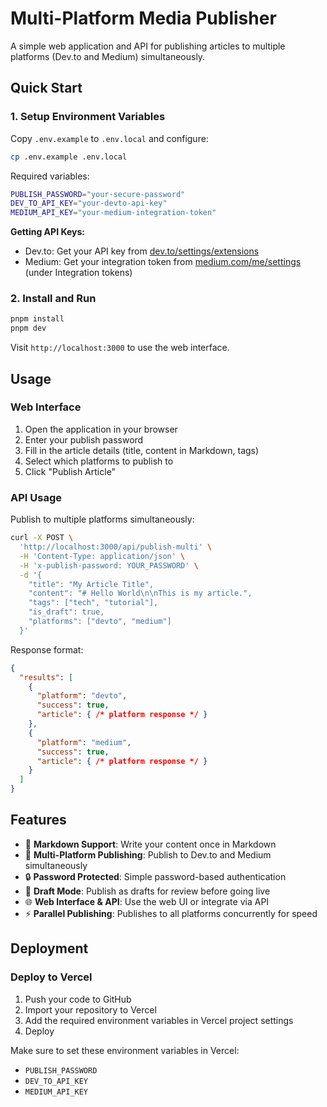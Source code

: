 # Multi-Platform Media Publisher

A simple web application and API for publishing articles to multiple platforms (Dev.to and Medium) simultaneously.

## Quick Start

### 1. Setup Environment Variables

Copy `.env.example` to `.env.local` and configure:

```bash
cp .env.example .env.local
```

Required variables:
```bash
PUBLISH_PASSWORD="your-secure-password"
DEV_TO_API_KEY="your-devto-api-key"
MEDIUM_API_KEY="your-medium-integration-token"
```

**Getting API Keys:**
- Dev.to: Get your API key from [dev.to/settings/extensions](https://dev.to/settings/extensions)
- Medium: Get your integration token from [medium.com/me/settings](https://medium.com/me/settings) (under Integration tokens)

### 2. Install and Run

```bash
pnpm install
pnpm dev
```

Visit `http://localhost:3000` to use the web interface.

## Usage

### Web Interface

1. Open the application in your browser
2. Enter your publish password
3. Fill in the article details (title, content in Markdown, tags)
4. Select which platforms to publish to
5. Click "Publish Article"

### API Usage

Publish to multiple platforms simultaneously:

```bash
curl -X POST \
  'http://localhost:3000/api/publish-multi' \
  -H 'Content-Type: application/json' \
  -H 'x-publish-password: YOUR_PASSWORD' \
  -d '{
    "title": "My Article Title",
    "content": "# Hello World\n\nThis is my article.",
    "tags": ["tech", "tutorial"],
    "is_draft": true,
    "platforms": ["devto", "medium"]
  }'
```

Response format:
```json
{
  "results": [
    {
      "platform": "devto",
      "success": true,
      "article": { /* platform response */ }
    },
    {
      "platform": "medium",
      "success": true,
      "article": { /* platform response */ }
    }
  ]
}
```

## Features

- 📝 **Markdown Support**: Write your content once in Markdown
- 🚀 **Multi-Platform Publishing**: Publish to Dev.to and Medium simultaneously
- 🔒 **Password Protected**: Simple password-based authentication
- 🎯 **Draft Mode**: Publish as drafts for review before going live
- 🌐 **Web Interface & API**: Use the web UI or integrate via API
- ⚡ **Parallel Publishing**: Publishes to all platforms concurrently for speed

## Deployment

### Deploy to Vercel

1. Push your code to GitHub
2. Import your repository to Vercel
3. Add the required environment variables in Vercel project settings
4. Deploy

Make sure to set these environment variables in Vercel:
- `PUBLISH_PASSWORD`
- `DEV_TO_API_KEY`
- `MEDIUM_API_KEY`

